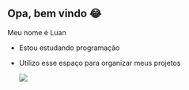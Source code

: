 ## Opa, bem vindo 😂

Meu nome é Luan

- Estou estudando programação
- Utilizo esse espaço para organizar meus projetos

  ![](https://media1.tenor.com/m/17LOEEY9YbUAAAAd/dog-dancing-brazil-dog.gif)
